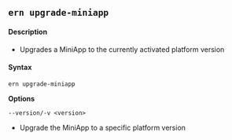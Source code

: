 ## `ern upgrade-miniapp`
#### Description
* Upgrades a MiniApp to the currently activated platform version

#### Syntax
`ern upgrade-miniapp`

**Options**  

`--version/-v <version>`

* Upgrade the MiniApp to a specific platform version  
